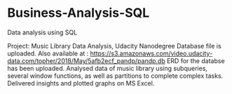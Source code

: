 # Business-Analysis-SQL
Data analysis using SQL

Project: Music Library Data Analysis, Udacity Nanodegree
Database file is uploaded.
Also available at : https://s3.amazonaws.com/video.udacity-data.com/topher/2018/May/5afb2ecf_pandp/pandp.db
ERD for the databse has been uploaded.
Analysed data of music library using subqueries, several window functions, as well as partitions to complete complex tasks. Delivered insights and plotted graphs on MS Excel.
